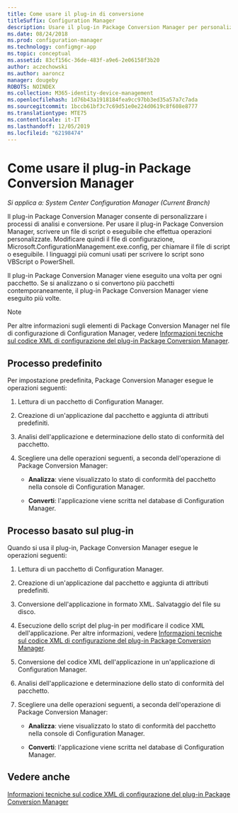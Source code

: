 ```yaml
---
title: Come usare il plug-in di conversione
titleSuffix: Configuration Manager
description: Usare il plug-in Package Conversion Manager per personalizzare i processi di analisi e conversione.
ms.date: 08/24/2018
ms.prod: configuration-manager
ms.technology: configmgr-app
ms.topic: conceptual
ms.assetid: 83cf156c-36de-483f-a9e6-2e06158f3b20
author: aczechowski
ms.author: aaroncz
manager: dougeby
ROBOTS: NOINDEX
ms.collection: M365-identity-device-management
ms.openlocfilehash: 1d76b43a1918184fea9cc97bb3ed35a57a7c7ada
ms.sourcegitcommit: 1bccb61bf3c7c69d51e0e224d0619c8f608e8777
ms.translationtype: MTE75
ms.contentlocale: it-IT
ms.lasthandoff: 12/05/2019
ms.locfileid: "62198474"
---
```

# <a name="how-to-use-the-package-conversion-manager-plug-in"></a>Come usare il plug-in Package Conversion Manager

*Si applica a: System Center Configuration Manager (Current Branch)*

<!--1357861-->

Il plug-in Package Conversion Manager consente di personalizzare i processi di analisi e conversione. Per usare il plug-in Package Conversion Manager, scrivere un file di script o eseguibile che effettua operazioni personalizzate. Modificare quindi il file di configurazione, Microsoft.ConfigurationManagement.exe.config, per chiamare il file di script o eseguibile. I linguaggi più comuni usati per scrivere lo script sono VBScript o PowerShell.

Il plug-in Package Conversion Manager viene eseguito una volta per ogni pacchetto. Se si analizzano o si convertono più pacchetti contemporaneamente, il plug-in Package Conversion Manager viene eseguito più volte.

> [!NOTE]  
> Per altre informazioni sugli elementi di Package Conversion Manager nel file di configurazione di Configuration Manager, vedere [Informazioni tecniche sul codice XML di configurazione del plug-in Package Conversion Manager](/sccm/apps/pcm/plugin-config-xml).



## <a name="default-process"></a>Processo predefinito

Per impostazione predefinita, Package Conversion Manager esegue le operazioni seguenti:

1.  Lettura di un pacchetto di Configuration Manager.  

2.  Creazione di un'applicazione dal pacchetto e aggiunta di attributi predefiniti.  

3.  Analisi dell'applicazione e determinazione dello stato di conformità del pacchetto.  

4.  Scegliere una delle operazioni seguenti, a seconda dell'operazione di Package Conversion Manager:  

    - **Analizza**: viene visualizzato lo stato di conformità del pacchetto nella console di Configuration Manager.  

    - **Converti**: l'applicazione viene scritta nel database di Configuration Manager.  


## <a name="plug-in-based-process"></a>Processo basato sul plug-in 

Quando si usa il plug-in, Package Conversion Manager esegue le operazioni seguenti:

1.  Lettura di un pacchetto di Configuration Manager.  

2.  Creazione di un'applicazione dal pacchetto e aggiunta di attributi predefiniti.  

3.  Conversione dell'applicazione in formato XML. Salvataggio del file su disco.  

4.  Esecuzione dello script del plug-in per modificare il codice XML dell'applicazione. Per altre informazioni, vedere [Informazioni tecniche sul codice XML di configurazione del plug-in Package Conversion Manager](/sccm/apps/pcm/plugin-config-xml).  

5.  Conversione del codice XML dell'applicazione in un'applicazione di Configuration Manager.  

6.  Analisi dell'applicazione e determinazione dello stato di conformità del pacchetto.  

7.  Scegliere una delle operazioni seguenti, a seconda dell'operazione di Package Conversion Manager:  

    - **Analizza**: viene visualizzato lo stato di conformità del pacchetto nella console di Configuration Manager.  

    - **Converti**: l'applicazione viene scritta nel database di Configuration Manager.  



## <a name="see-also"></a>Vedere anche

[Informazioni tecniche sul codice XML di configurazione del plug-in Package Conversion Manager](/sccm/apps/pcm/plugin-config-xml)
